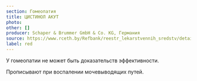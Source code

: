 ```yaml
---
section: Гомеопатия
title: ЦИСТИНОЛ АКУТ
photo:
other: []
producer: Schaper & Brummer GmbH & Co. KG, Германия
source: https://www.rceth.by/Refbank/reestr_lekarstvennih_sredstv/details/10354_15
label: red
---
```


У гомеопатии не может быть доказательств эффективности.

Прописывают при воспалении мочевыводящих путей.
